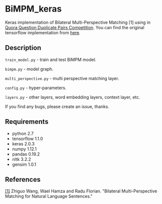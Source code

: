# BiMPM_keras
Keras implementation of Bilateral Multi-Perspective Matching [1] using in [Quora Question Duplicate Pairs Competition](https://www.kaggle.com/c/quora-question-pairs). You can find the original tensorflow implementation from [here](https://github.com/zhiguowang/BiMPM). 

## Description

`train_model.py` - train and test BiMPM model.

`bimpm.py` - model graph.

`multi_perspective.py` - multi perspective matching layer.

`config.py` - hyper-parameters.

`layers.py` - other layers, word embedding layers, context layer, etc.

If you find any bugs, please create an issue, thanks.

## Requirements

- python 2.7
- tensorflow 1.1.0
- keras 2.0.3
- numpy 1.12.1
- pandas 0.19.2
- nltk 3.2.2
- gensim 1.0.1

## References

[[1]](https://arxiv.org/pdf/1702.03814) Zhiguo Wang, Wael Hamza and Radu Florian. "Bilateral Multi-Perspective Matching for Natural Language Sentences."



